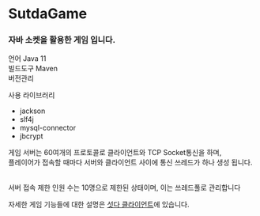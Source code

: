 # SutdaGame
<h3>자바 소켓을 활용한 게임 입니다.</h3>

언어 Java 11<br>
빌드도구 Maven<br>
버전관리 

사용 라이브러리
<ul>
  <li>jackson</li>
  <li>slf4j</li>
  <li>mysql-connector</li>
  <li>jbcrypt</li>
</ul>

게임 서버는 60여개의 프로토콜로 클라이언트와 TCP Socket통신을 하며,<br> 
플레이어가 접속할 때마다 서버와 클라이언트 사이에 통신 쓰레드가 하나 생성 됩니다.

<br>서버 접속 제한 인원 수는 10명으로 제한된 상태이며, 이는 쓰레드풀로 관리합니다

자세한 게임 기능들에 대한 설명은 <a href="https://github.com/dbtjsdlf222/SutdaGameClient">섯다 클라이언트</a>에 있습니다.

